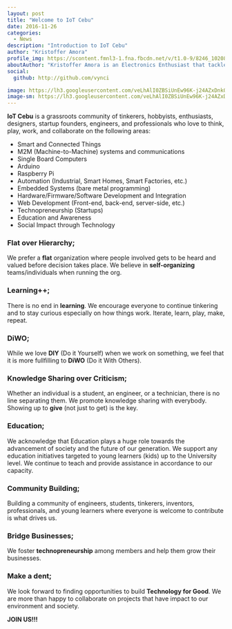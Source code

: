 ```yaml
---
layout: post
title: "Welcome to IoT Cebu"
date: 2016-11-26
categories:
  - News
description: "Introduction to IoT Cebu"
author: "Kristoffer Amora"
profile_img: https://scontent.fmnl3-1.fna.fbcdn.net/v/t1.0-9/8246_10208960712594803_4974110643699235072_n.jpg?_nc_eui2=v1%3AAeGQwIFY9KtSCVYMgqOHzYfZSp2pFfqSbFoKtGhaomJnVAzLoP5WdjLaEUq66mcuADdftDH9SIu5g53ghPmw_L72hnQRChI0WQeFaE-elBzsYVt81LPpUyBhCDiZAu4jHwk&oh=35c4a914b6eaa50b9237a5cb65e6b2af&oe=58FD2E88
aboutAuthor: "Kristoffer Amora is an Electronics Enthusiast that tackles both Firmware and Hardware. He works at Fortify Technologies as his full-time job."
social:
  github: http://github.com/vynci

image: https://lh3.googleusercontent.com/veLhAlI0ZBSiUnEw96K-j24AZxDnkOTnIZhCxKc7AJXoEhdI71QTXB_RbIl4vxuEb2iPyd_8gsmlRfS3s4bcbtCzWiP0b70VYnmQXmw_YgCr4OyI08--rlWsFihgQ8Tg4j1TyKYXr5VNtO6MFuEdjgMPqYXuGnVIKEF5qbyoe6n7SmMXvcN3ZgUwl-ZZsG-jRLJbMxVNsSEvk-YoWo6M9X96W4Y6W13NJ3agoVS7tuoXcZ5oAbNIcQbWE-odIKk9jqvPvuNZG_9tuNJoxCx09XX7zULKdSdhIrXQ1TUwWVuU9IiAPrlegfRpppdi93pGFBbczRggsA2iLBZY7F-immoNO0lSQ7qef4S0r-RpO_HnKaxC1JoliH5hopzomGOrLvi2tBXOQKrR550QSiIwpIkaBgxd76pYs4ziPwNn3dzdv5yshLCNHw3ncXkDARyRZa3kVw4lU6oroVqzcCdzfh5G7eRaV5Mpff30ylHr0ml8rVBbdp8Hi10t7TVvESIwEA0lzse0bce9oVI5HkitW7eshhzv48ePe_tsyD5AdPvnLbQO9wcVVIKIoPytwzkv3s7B3cLrUHYVxdjzRbICVSzfH0jTzeaL7-5VDnGq9ODo3e9_b0NE=w1769-h995-no
image-sm: https://lh3.googleusercontent.com/veLhAlI0ZBSiUnEw96K-j24AZxDnkOTnIZhCxKc7AJXoEhdI71QTXB_RbIl4vxuEb2iPyd_8gsmlRfS3s4bcbtCzWiP0b70VYnmQXmw_YgCr4OyI08--rlWsFihgQ8Tg4j1TyKYXr5VNtO6MFuEdjgMPqYXuGnVIKEF5qbyoe6n7SmMXvcN3ZgUwl-ZZsG-jRLJbMxVNsSEvk-YoWo6M9X96W4Y6W13NJ3agoVS7tuoXcZ5oAbNIcQbWE-odIKk9jqvPvuNZG_9tuNJoxCx09XX7zULKdSdhIrXQ1TUwWVuU9IiAPrlegfRpppdi93pGFBbczRggsA2iLBZY7F-immoNO0lSQ7qef4S0r-RpO_HnKaxC1JoliH5hopzomGOrLvi2tBXOQKrR550QSiIwpIkaBgxd76pYs4ziPwNn3dzdv5yshLCNHw3ncXkDARyRZa3kVw4lU6oroVqzcCdzfh5G7eRaV5Mpff30ylHr0ml8rVBbdp8Hi10t7TVvESIwEA0lzse0bce9oVI5HkitW7eshhzv48ePe_tsyD5AdPvnLbQO9wcVVIKIoPytwzkv3s7B3cLrUHYVxdjzRbICVSzfH0jTzeaL7-5VDnGq9ODo3e9_b0NE=w1769-h995-no
---
```

**IoT Cebu** is a grassroots community of tinkerers, hobbyists, enthusiasts, designers, startup founders, engineers, and professionals who love to think, play, work, and collaborate on the following areas:
* Smart and Connected Things
* M2M (Machine-to-Machine) systems and communications
* Single Board Computers
* Arduino
* Raspberry Pi 
* Automation (Industrial, Smart Homes, Smart Factories, etc.)
* Embedded Systems (bare metal programming)
* Hardware/Firmware/Software Development and Integration
* Web Development (Front-end, back-end, server-side, etc.)
* Technopreneurship (Startups)
* Education and Awareness
* Social Impact through Technology

### Flat over Hierarchy;
We prefer a **flat** organization where people involved gets to be heard and valued before decision takes place. We believe in **self-organizing** teams/individuals when running the org. 	

### Learning++;
There is no end in **learning**. We encourage everyone to continue tinkering and to stay curious especially on how things work. Iterate, learn, play, make, repeat. 

### DiWO;
While we love **DIY** (Do it Yourself) when we work on something, we feel that it is more fullfilling to **DiWO** (Do it With Others).

### Knowledge Sharing over Criticism;
Whether an individual is a student, an engineer, or a technician, there is no line separating them. We promote knowledge sharing with everybody. Showing up to **give** (not just to get) is the key.

### Education;
We acknowledge that Education plays a huge role towards the advancement of society and the future of our generation. We support any education initiatives targeted to young learners (kids) up to the University level. We continue to teach and provide assistance in accordance to our capacity.

### Community Building;
Building a community of engineers, students, tinkerers, inventors, professionals, and young learners where everyone is welcome to contribute is what drives us. 

### Bridge Businesses;
We foster **technopreneurship** among members and help them grow their businesses.

### Make a dent;
We look forward to finding opportunities to build **Technology for Good**. We are more than happy to collaborate on projects that have impact to our environment and society. 

**JOIN US!!!**
